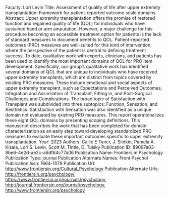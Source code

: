Faculty: Lori Levin
Title: Assessment of quality of life after upper extremity transplantation: Framework for patient-reported outcome scale domains
Abstract: Upper extremity transplantation offers the promise of restored function and regained quality of life (QOL) for individuals who have sustained hand or arm amputation. However, a major challenge for this procedure becoming an accessible treatment option for patients is the lack of standard measures to document benefits to QOL. Patient-reported outcomes (PRO) measures are well-suited for this kind of intervention, where the perspective of the patient is central to defining treatment success. To date, qualitative work with experts, clinicians, and patients has been used to identify the most important domains of QOL for PRO item development. Specifically, our group’s qualitative work has identified several domains of QOL that are unique to individuals who have received upper extremity transplants, which are distinct from topics covered by existing PRO measures. These include emotional and social aspects of upper extremity transplant, such as Expectations and Perceived Outcomes, Integration and Assimilation of Transplant, Fitting in, and Post-Surgical Challenges and Complications. The broad topic of Satisfaction with Transplant was subdivided into three subtopics: Function, Sensation, and Aesthetics. Satisfaction with Sensation was also identified as a unique domain not evaluated by existing PRO measures. This report operationalizes these eight QOL domains by presenting scoping definitions. This manuscript describes the work that has been completed for domain characterization as an early step toward developing standardized PRO measures to evaluate these important outcomes specific to upper extremity transplantation.
Year: 2023
Authors: Callie E Tyner, J. Slotkin, Pamela A. Kisala, Lori S. Levin, Scott M. Tintle, D. Tulsky
Publication ID: 89097a03-8be6-4e2d-ae2c-a6df64c77a06
Publication Name: Frontiers in Psychology
Publication Type: journal
Publication Alternate Names: Front Psychol
Publication Issn: 1664-1078
Publication Url: http://www.frontiersin.org/Cultural_Psychology
Publication Alternate Urls: http://frontiersin.org/psychology/, https://www.frontiersin.org/journals/psychology, http://journal.frontiersin.org/journal/psychology, http://www.frontiersin.org/psychology
